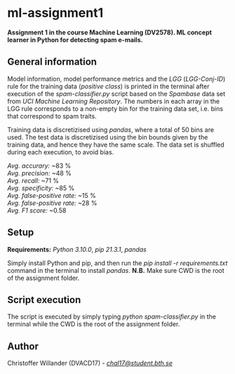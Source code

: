 # ml-assignment1
**Assignment 1 in the course Machine Learning (DV2578). ML concept learner in Python for detecting spam e-mails.**

## General information
Model information, model performance metrics and the *LGG* (*LGG-Conj-ID*) rule for the training data (*positive class*) is printed in the terminal after execution of the *spam-classifier.py* script based on the *Spambase* data set from *UCI Machine Learning Repository*. The numbers in each array in the LGG rule corresponds to a non-empty bin for the training data set, i.e. bins that correspond to spam traits.

Training data is discretizised using *pandas*, where a total of 50 bins are used. The test data is discretizised using the bin bounds given by the training data, and hence they have the same scale. The data set is shuffled during each execution, to avoid bias.

*Avg. accurary:* ~83 %\
*Avg. precision:* ~48 %\
*Avg. recall:* ~71 %\
*Avg. specificity:* ~85 %\
*Avg. false-positive rate:* ~15 %\
*Avg. false-positive rate:* ~28 %\
*Avg. F1 score:* ~0.58

## Setup
**Requirements:** *Python 3.10.0*, *pip 21.3.1*, *pandas*

Simply install Python and pip, and then run the *pip install -r requirements.txt* command in the terminal to install *pandas*.
**N.B.** Make sure CWD is the root of the assignment folder.


## Script execution
The script is executed by simply typing *python spam-classifier.py* in the terminal while the CWD is the root of the assignment folder.

## Author
Christoffer Willander (DVACD17) - *chal17@student.bth.se*
